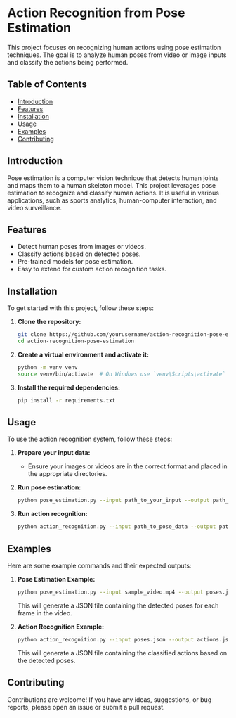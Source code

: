 # Action Recognition from Pose Estimation

This project focuses on recognizing human actions using pose estimation techniques. The goal is to analyze human poses from video or image inputs and classify the actions being performed.

## Table of Contents
- [Introduction](#introduction)
- [Features](#features)
- [Installation](#installation)
- [Usage](#usage)
- [Examples](#examples)
- [Contributing](#contributing)

## Introduction
Pose estimation is a computer vision technique that detects human joints and maps them to a human skeleton model. This project leverages pose estimation to recognize and classify human actions. It is useful in various applications, such as sports analytics, human-computer interaction, and video surveillance.

## Features
- Detect human poses from images or videos.
- Classify actions based on detected poses.
- Pre-trained models for pose estimation.
- Easy to extend for custom action recognition tasks.

## Installation
To get started with this project, follow these steps:

1. **Clone the repository:**
    ```bash
    git clone https://github.com/yourusername/action-recognition-pose-estimation.git
    cd action-recognition-pose-estimation
    ```

2. **Create a virtual environment and activate it:**
    ```bash
    python -m venv venv
    source venv/bin/activate  # On Windows use `venv\Scripts\activate`
    ```

3. **Install the required dependencies:**
    ```bash
    pip install -r requirements.txt
    ```

## Usage
To use the action recognition system, follow these steps:

1. **Prepare your input data:**
    - Ensure your images or videos are in the correct format and placed in the appropriate directories.

2. **Run pose estimation:**
    ```bash
    python pose_estimation.py --input path_to_your_input --output path_to_output
    ```

3. **Run action recognition:**
    ```bash
    python action_recognition.py --input path_to_pose_data --output path_to_action_results
    ```

## Examples
Here are some example commands and their expected outputs:

1. **Pose Estimation Example:**
    ```bash
    python pose_estimation.py --input sample_video.mp4 --output poses.json
    ```
    This will generate a JSON file containing the detected poses for each frame in the video.

2. **Action Recognition Example:**
    ```bash
    python action_recognition.py --input poses.json --output actions.json
    ```
    This will generate a JSON file containing the classified actions based on the detected poses.

## Contributing
Contributions are welcome! If you have any ideas, suggestions, or bug reports, please open an issue or submit a pull request.
